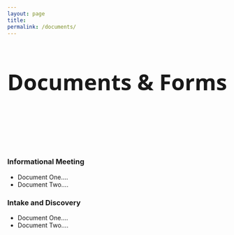 ```yaml
---
layout: page
title: 
permalink: /documents/
---
```

<div class="wrapper">

<div class="col-md-12">
        <h3 style="font-family: 'Open Sans', sans-serif; font-size: 50px;">Documents & Forms</h3>
<br>

</div>

<br><br>

<div class="col-md-12">
          <h3 style="text-align: left;">Informational Meeting</h3>
</div>

      
<div class="col-md-6">
          <ul>
            <li>Document One....</li>
            <li>Document Two....</li>
          </ul>
</div>
      
<div class="col-md-12">
        <h3 style=" text-align: left;">Intake and Discovery</h3>
</div>



<div class="col-md-6">
        <ul>
          <li>Document One....</li>
          <li>Document Two....</li>
        </ul>
    </div>

</div>